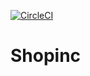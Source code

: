 [![CircleCI](https://circleci.com/gh/DennisWanjiru/shopinc-server.svg?style=svg)](https://circleci.com/gh/DennisWanjiru/shopinc-server)

# Shopinc
